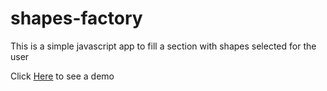 # shapes-factory
This is a simple javascript app  to fill a section with shapes selected for the user

Click [Here](https://nickbelb.github.io/shapes-factory/) to see a demo
